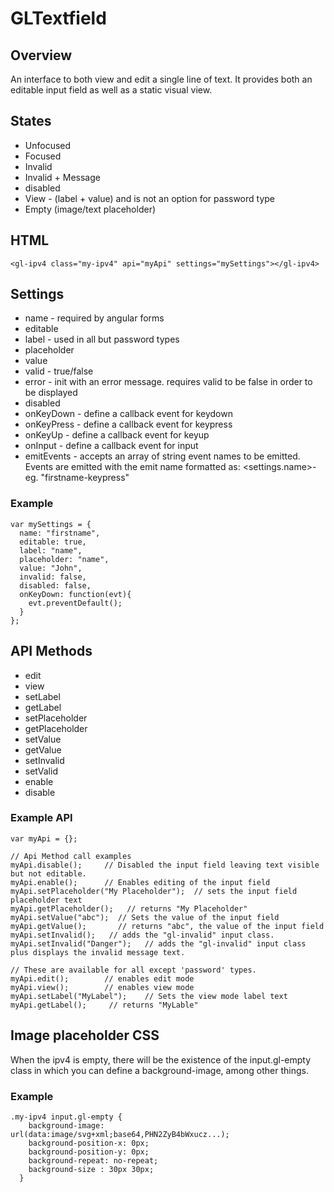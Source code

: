 # GLTextfield
## Overview
An interface to both view and edit a single line of text. It provides both an editable input field as well as a static visual view.

## States

* Unfocused
* Focused
* Invalid
* Invalid + Message
* disabled
* View  - (label + value) and is not an option for password type
* Empty (image/text placeholder)

## HTML

    <gl-ipv4 class="my-ipv4" api="myApi" settings="mySettings"></gl-ipv4>

## Settings

* name - required by angular forms
* editable
* label - used in all but password types
* placeholder
* value
* valid - true/false
* error - init with an error message. requires valid to be false in order to be displayed
* disabled
* onKeyDown - define a callback event for keydown
* onKeyPress - define a callback event for keypress
* onKeyUp - define a callback event for keyup
* onInput - define a callback event for input
* emitEvents - accepts an array of string event names to be emitted. 
  Events are emitted with the emit name formatted as: <settings.name>-<eventanme>  eg. "firstname-keypress"


### Example 

    var mySettings = {
      name: "firstname",
      editable: true,
      label: "name",
      placeholder: "name",
      value: "John",
      invalid: false,
      disabled: false,
      onKeyDown: function(evt){ 
        evt.preventDefault();  
      }
    };

## API Methods

* edit 
* view
* setLabel
* getLabel
* setPlaceholder
* getPlaceholder
* setValue
* getValue
* setInvalid
* setValid
* enable
* disable

### Example API

    var myApi = {};
    
    // Api Method call examples
    myApi.disable();     // Disabled the input field leaving text visible but not editable.
    myApi.enable();      // Enables editing of the input field
    myApi.setPlaceholder("My Placeholder");  // sets the input field placeholder text
    myApi.getPlaceholder();   // returns "My Placeholder"
    myApi.setValue("abc");  // Sets the value of the input field
    myApi.getValue();       // returns "abc", the value of the input field
    myApi.setInvalid();   // adds the "gl-invalid" input class.
    myApi.setInvalid("Danger");   // adds the "gl-invalid" input class plus displays the invalid message text.

    // These are available for all except 'password' types.
    myApi.edit();        // enables edit mode
    myApi.view();        // enables view mode
    myApi.setLabel("MyLabel");    // Sets the view mode label text
    myApi.getLabel();     // returns "MyLable"

    
## Image placeholder CSS
When the ipv4 is empty, there will be the existence of the input.gl-empty class in which you can define a background-image, among other things.

### Example

    .my-ipv4 input.gl-empty {
        background-image: url(data:image/svg+xml;base64,PHN2ZyB4bWxucz...);
        background-position-x: 0px;
        background-position-y: 0px;
        background-repeat: no-repeat;
        background-size : 30px 30px;
      }
